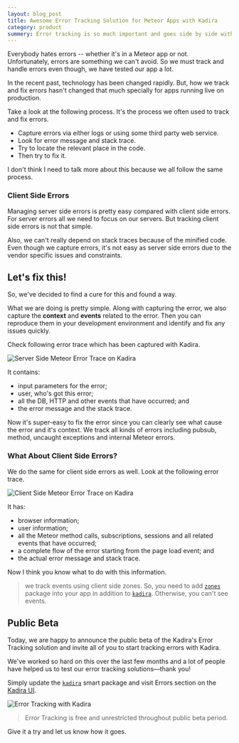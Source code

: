 ```yaml
---
layout: blog_post
title: Awesome Error Tracking Solution for Meteor Apps with Kadira
category: product
summery: Error tracking is so much important and goes side by side with performance issues. This is the public beta announcement of Kadira's error tracking solution.
---
```


Everybody hates errors -- whether it's in a Meteor app or not. Unfortunately, errors are something we can't avoid. So we must track and handle errors even though, we have tested our app a lot.

In the recent past, technology has been changed rapidly. But, how we track and fix errors hasn't changed that much specially for apps running live on production.

Take a look at the following process. It's the process we often used to track and fix errors.

* Capture errors via either logs or using some third party web service.
* Look for error message and stack trace.
* Try to locate the relevant place in the code.
* Then try to fix it.

I don't think I need to talk more about this because we all follow the same process.

### Client Side Errors

Managing server side errors is pretty easy compared with client side errors. For server errors all we need to focus on our servers. But tracking client side errors is not that simple.

Also, we can't really depend on stack traces because of the minified code. Even though we capture errors, it's not easy as server side errors due to the vendor specific issues and constraints. 

## Let's fix this!

So, we've decided to find a cure for this and found a way.

What we are doing is pretty simple. Along with capturing the error, we also capture the **context** and **events** related to the error. Then you can reproduce them in your development environment and identify and fix any issues quickly.

Check following error trace which has been captured with Kadira.

![Server Side Meteor Error Trace on Kadira](https://i.cloudup.com/RLwjKSU464.png)

It contains:

* input parameters for the error;
* user, who's got this error;
* all the DB, HTTP and other events that have occurred; and
* the error message and the stack trace.

Now it's super-easy to fix the error since you can clearly see what cause the error and it's context. We track all kinds of errors including pubsub, method, uncaught exceptions and internal Meteor errors.

### What About Client Side Errors?

We do the same for client side errors as well. Look at the following error trace.

![Client Side Meteor Error Trace on Kadira](https://cldup.com/-sxdlAvujw.png)

It has:

* browser information;
* user information; 
* all the Meteor method calls, subscriptions, sessions and all related events that have occurred;
* a complete flow of the error starting from the page load event; and
* the actual error message and stack trace.

Now I think you know what to do with this information.

> we track events using client side zones. So, you need to add [`zones`](https://github.com/meteorhacks/zones) package into your app in addition to [`kadira`](https://github.com/meteorhacks/kadira). Otherwise, you can't see events.

## Public Beta

Today, we are happy to announce the public beta of the Kadira's Error Tracking solution and invite all of you to start tracking errors with Kadira.

We've worked so hard on this over the last few months and a lot of people have helped us to test our error tracking solutions—thank you! 

Simply update the [`kadira`](https://github.com/meteorhacks/kadira) smart package and visit Errors section on the [Kadira UI](https://ui.kadira.io/).

![Error Tracking with Kadira](https://cldup.com/hBQIhPgzhU.png)

> Error Tracking is free and unrestricted throughout public beta period.

Give it a try and let us know how it goes.
